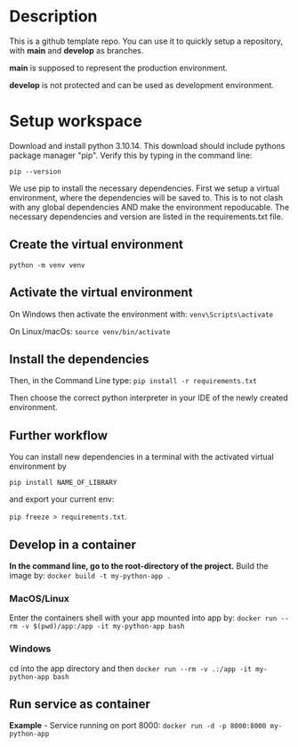 # Description
This is a github template repo. You can use it to quickly setup a repository, with **main** and **develop** as branches.

**main** is supposed to represent the production environment.

**develop** is not protected and can be used as development environment.



# Setup workspace

Download and install python 3.10.14. This download should include pythons package manager "pip". Verify this by typing in the command line:

`pip --version`

We use pip to install the necessary dependencies. 
First we setup a virtual environment, where the dependencies will be saved to. This is to not clash with any global dependencies AND make the environment repoducable.
The necessary dependencies and version are listed in the requirements.txt file.
## Create the virtual environment
`python -m venv venv`

## Activate the virtual environment
On Windows then activate the environment with:
`venv\Scripts\activate`

On Linux/macOs:
`source venv/bin/activate`

## Install the dependencies
Then, in the Command Line type:
`pip install -r requirements.txt`

Then choose the correct python interpreter in your IDE of the newly created environment.



## Further workflow
You can install new dependencies in a terminal with the activated virtual environment by

`pip install NAME_OF_LIBRARY`

and export your current env:

`pip freeze > requirements.txt`.


## Develop in a container

**In the command line, go to the root-directory of the project.**
Build the image by:
`docker build -t my-python-app .`


### MacOS/Linux
Enter the containers shell with your app mounted into app by:
`docker run --rm -v $(pwd)/app:/app -it my-python-app bash`

### Windows
cd into the app directory and then 
`docker run --rm -v .:/app -it my-python-app bash`

## Run service as container

**Example** - Service running on port 8000:
`docker run -d -p 8000:8000 my-python-app`

